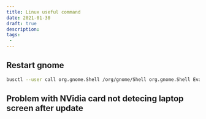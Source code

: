 ```yaml
---
title: Linux useful command
date: 2021-01-30 
draft: true 
description:
tags: 
 -  
---
```


## Restart gnome

```bash
busctl --user call org.gnome.Shell /org/gnome/Shell org.gnome.Shell Eval s 'Meta.restart("Restarting…")'
```

## Problem with NVidia card not detecing laptop screen after update
